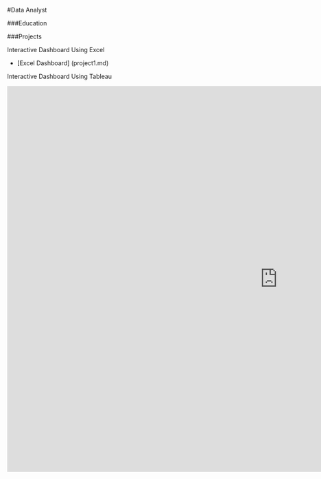 #Data Analyst

###Education

###Projects

Interactive Dashboard Using Excel
- [Excel Dashboard] (project1.md)


Interactive Dashboard Using Tableau
<iframe src="https://public.tableau.com/views/Practice2_17236779278010/Dashboard1?:showVizHome=no&:embed=true" width="250%" height="900" frameborder="0"></iframe>
